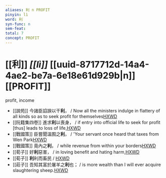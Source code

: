 ```yaml
---
aliases: 利 n PROFIT
pinyin: lì
word: 利
syn-func: n
sem-feat: 
total: 7
concept: PROFIT 
---
```

# [[利]] *[[lì]]*  [[uuid-8717712d-14a4-4ae2-be7a-6e18e61d929b|n]] [[PROFIT]]
profit, income
 - [[說苑]] 今諸臣諂諛以干**利**， / Now all the ministers indulge in flattery of all kinds so as to seek profit for themselves[HXWD](https://hxwd.org/textview.html?location=CH1a0907_CHANT_001-41a.23)
 - [[阮籍集四卷]] 進求**利**以喪身， / if entry into official life to seek for profit [thus] leads to loss of life,[HXWD](https://hxwd.org/textview.html?location=CH2b1558_CHANT_004-19a.39)
 - [[戰國策]] 臣嘗聞溫囿之**利**， / 'Your servant once heard that taxes from Wen Park[HXWD](https://hxwd.org/textview.html?location=KR2e0003_tls_039-1a.36)
 - [[戰國策]] 竟內之**利**， / while revenue from within your borders[HXWD](https://hxwd.org/textview.html?location=KR2e0003_tls_085-2a.19)
 - [[荀子]] 好**利**惡害，
                     / in loving benefit and hating harm,[HXWD](https://hxwd.org/textview.html?location=KR3a0002_tls_004-8a.5)
 - [[荀子]] **利**利而畜民 / [HXWD](https://hxwd.org/textview.html?location=KR3a0002_tls_010-3a.16)
 - [[莊子]] 吾知其富於屠羊之**利**也； / is more wealth than I will ever acquire slaughtering sheep.[HXWD](https://hxwd.org/textview.html?location=KR5c0126_tls_028-13a.23)